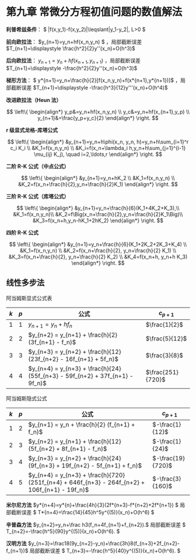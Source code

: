 # **第九章 常微分方程初值问题的数值解法**

**利普希兹条件**： $ |f(x,y_1)-f(x,y_2)|\leqslant|y_1-y_2|, L>0 $

**前向欧拉法**： $y_{n+1}=y_n+hf(x_n,y_n) $ ，局部截断误差 $T_{n+1}=\displaystyle \frac{h^2}{2}y''(x_n)+O(h^3)$

**后向欧拉法**： $y_{n+1}=y_n+hf(x_{n+1},y_{n+1})$ ，局部截断误差 $T_{n+1}=\displaystyle -\frac{h^2}{2}y''(x_n)+O(h^3)$

**梯形方法**： $ y*{n+1}=y_n+\frac{h}{2}[f(x_n,y_n)+f(x\*{n+1},y*{n+1})]$ ，局部截断误差 $T_{n+1}=\displaystyle -\frac{h^3}{12}y'''(x_n)+O(h^4)$

**改进欧拉法（Heun 法）**

$$
\left\{
\begin{align*}
y_p&=y_n+hf(x_n,y_n) \\
y_c&=y_n+hf(x_{n+1},y_p) \\
y_{n+1}&=\frac{y_p+y_c}{2}
\end{align*}
\right.
$$

**r 级显式龙格-库塔公式**

$$
\left\{
\begin{align*}
&y_{n+1}=y_n+h\phi(x_n, y_n, h)=y_n+h\sum_{i=1}^r c_i K_i \\
&K_1=f(x_n,y_n) \\
&K_i=f(x_n+\lambda_i h,y_n+h\sum_{j=1}^{i-1} \mu_{ij} K_j), \quad i=2,\ldots,r
\end{align*}
\right.
$$

**二阶 R-K 公式（中点公式）**

$$
\left\{
\begin{align*}
&y_{n+1}=y_n+hK_2 \\
&K_1=f(x_n,y_n) \\
&K_2=f(x_n+\frac{h}{2},y_n+\frac{h}{2}K_1)
\end{align*}
\right.
$$

**三阶 R-K 公式（库塔公式）**

$$
\left\{
\begin{align*}
&y_{n+1}=y_n+\frac{h}{6}(K_1+4K_2+K_3),\\
&K_1=f(x_n,y_n)\\
&K_2=f\Big(x_n+\frac{h}{2},y_n+\frac{h}{2}K_1\Big)\\
&K_3=f(x_n+h,y_n-hK_1+2hK_2)
\end{align*}
\right.
$$

**四阶 R-K 公式**

$$
\left\{
\begin{align*}
&y_{n+1}=y_n+\frac{h}{6}(K_1+2K_2+2K_3+K_4) \\
&K_1=f(x_n,y_n) \\
&K_2=f(x_n+\frac{h}{2}, y_n+\frac{h}{2} K_1) \\
&K_3=f(x_n+\frac{h}{2}, y_n+\frac{h}{2} K_2) \\
&K_4=f(x_n+h, y_n+h K_3)
\end{align*}
\right.
$$

## 线性多步法

阿当姆斯显式公式表

| $k$ | $p$ | 公式                                                                          | $c_{p+1}$         |
| --- | --- | ----------------------------------------------------------------------------- | ----------------- |
| 1   | 1   | $y_{n+1} = y_n + h f_n$                                                       | $\frac{1}{2}$     |
| 2   | 2   | $y_{n+2} = y_{n+1} + \frac{h}{2} (3f_{n+1} - f_n)$                            | $\frac{5}{12}$    |
| 3   | 3   | $y_{n+3} = y_{n+2} + \frac{h}{12} (23f_{n+2} - 16f_{n+1} + 5f_n)$             | $\frac{3}{8}$     |
| 4   | 4   | $y_{n+4} = y_{n+3} + \frac{h}{24} (55f_{n+3} - 59f_{n+2} + 37f_{n+1} - 9f_n)$ | $\frac{251}{720}$ |

阿当姆斯隐式公式

| $k$ | $p$ | 公式                                                                                            | $c_{p+1}$         |
| --- | --- | ----------------------------------------------------------------------------------------------- | ----------------- |
| 1   | 2   | $y_{n+1} = y_n + \frac{h}{2} (f_{n+1} + f_n)$                                                   | $-\frac{1}{12}$   |
| 2   | 3   | $y_{n+2} = y_{n+1} + \frac{h}{12} (5f_{n+2} + 8f_{n+1} - f_n)$                                  | $-\frac{1}{24}$   |
| 3   | 4   | $y_{n+3} = y_{n+2} + \frac{h}{24} (9f_{n+3} + 19f_{n+2} - 5f_{n+1} + f_n)$                      | $-\frac{19}{720}$ |
| 4   | 5   | $y_{n+4} = y_{n+3} + \frac{h}{720} (251f_{n+4} + 646f_{n+3} - 264f_{n+2} + 106f_{n+1} - 19f_n)$ | $-\frac{3}{160}$  |

**米尔尼方法** $y*{n+4}=y*{n}+\frac{4h}{3}(2f*{n+3}-f*{n+2}+2f*{n+1}) $ 局部截断误差 $ T*{n+4}=\frac{14}{45}h^5y^{(5)}(x_n)+O(h^6) $

**辛普森方法** $y_{n+2}=y_n+\frac h3(f_n+4f_{n+1}+f_{n+2}).$ 局部截断误差 $ T\_{n+2}=-\frac{h^5}{90}y^{(5)}(x_n)+O(h^6). $

**汉明方法** $y_{n+3}=\frac18(9y_{n+2}-y_n)+\frac{3h}8(f_{n+3}+2f_{n+2}-f_{n+1})$ 局部截断误差 $ T\_{n+3}=-\frac{h^5}{40}y^{(5)}(x_n)+O(h^6). $
